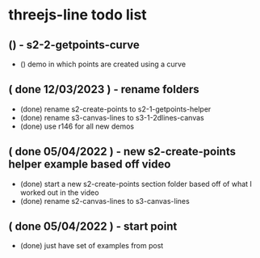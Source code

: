 # threejs-line todo list

## () - s2-2-getpoints-curve
* () demo in which points are created using a curve

## ( done 12/03/2023 ) - rename folders
* (done) rename s2-create-points to s2-1-getpoints-helper
* (done) rename s3-canvas-lines to s3-1-2dlines-canvas
* (done) use r146 for all new demos

## ( done 05/04/2022 ) - new s2-create-points helper example based off video
* (done) start a new s2-create-points section folder based off of what I worked out in the video
* (done) rename s2-canvas-lines to s3-canvas-lines

## ( done 05/04/2022 ) - start point
* (done) just have set of examples from post
